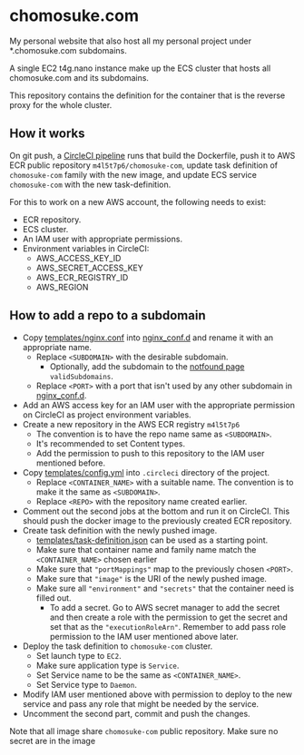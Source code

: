 # chomosuke.com
My personal website that also host all my personal project under *.chomosuke.com subdomains.

A single EC2 t4g.nano instance make up the ECS cluster that hosts all chomosuke.com and its subdomains.

This repository contains the definition for the container that is the reverse proxy for the whole cluster.

## How it works
On git push, a [CircleCI pipeline](./.circleci/config.yml) runs that build the Dockerfile, push it to AWS ECR public repository `m4l5t7p6/chomosuke-com`, update task definition of `chomosuke-com` family with the new image, and update ECS service `chomosuke-com` with the new task-definition.

For this to work on a new AWS account, the following needs to exist:
- ECR repository.
- ECS cluster.
- An IAM user with appropriate permissions.
- Environment variables in CircleCI:
	- AWS_ACCESS_KEY_ID
	- AWS_SECRET_ACCESS_KEY
	- AWS_ECR_REGISTRY_ID
	- AWS_REGION

## How to add a repo to a subdomain
- Copy [templates/nginx.conf](./templates/nginx.conf) into [nginx_conf.d](./nginx_conf.d) and rename it with an appropriate name.
	- Replace `<SUBDOMAIN>` with the desirable subdomain.
		- Optionally, add the subdomain to the [notfound page](./pages/notfound/src/App.tsx) `validSubdomains`.
	- Replace `<PORT>` with a port that isn't used by any other subdomain in [nginx_conf.d](./nginx_conf.d).
- Add an AWS access key for an IAM user with the appropriate permission on CircleCI as project environment variables.
- Create a new repository in the AWS ECR registry `m4l5t7p6`
	- The convention is to have the repo name same as `<SUBDOMAIN>`.
	- It's recommended to set Content types.
	- Add the permission to push to this repository to the IAM user mentioned before.
- Copy [templates/config.yml](./templates/config.yml) into `.circleci` directory of the project.
	- Replace `<CONTAINER_NAME>` with a suitable name. The convention is to make it the same as `<SUBDOMAIN>`.
	- Replace `<REPO>` with the repository name created earlier.
- Comment out the second jobs at the bottom and run it on CircleCI. This should push the docker image to the previously created ECR repository.
- Create task definition with the newly pushed image.
	- [templates/task-definition.json](./templates/task-definition.json) can be used as a starting point.
	- Make sure that container name and family name match the `<CONTAINER_NAME>` chosen earlier
	- Make sure that `"portMappings"` map to the previously chosen `<PORT>`.
	- Make sure that `"image"` is the URI of the newly pushed image.
	- Make sure all `"environment"` and `"secrets"` that the container need is filled out.
		- To add a secret. Go to AWS secret manager to add the secret and then create a role with the permission to get the secret and set that as the `"executionRoleArn"`. Remember to add pass role permission to the IAM user mentioned above later.
- Deploy the task definition to `chomosuke-com` cluster.
	- Set launch type to `EC2`.
	- Make sure application type is `Service`.
	- Set Service name to be the same as `<CONTAINER_NAME>`.
	- Set Service type to `Daemon`.
- Modify IAM user mentioned above with permission to deploy to the new service and pass any role that might be needed by the service.
- Uncomment the second part, commit and push the changes.

Note that all image share `chomosuke-com` public repository. Make sure no secret are in the image
